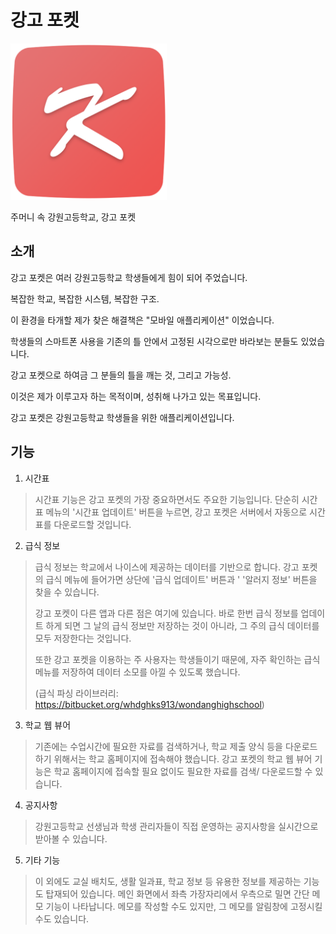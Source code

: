 # 강고 포켓

<img src="app/src/main/res/drawable-xxxhdpi/kanggo_app_icon.png" alt="App icon" width="250px">

주머니 속 강원고등학교, 강고 포켓


## 소개

강고 포켓은 여러 강원고등학교 학생들에게 힘이 되어 주었습니다.

복잡한 학교, 복잡한 시스템, 복잡한 구조.

이 환경을 타개할 제가 찾은 해결책은 "모바일 애플리케이션" 이었습니다.

학생들의 스마트폰 사용을 기존의 틀 안에서 고정된 시각으로만 바라보는 분들도 있었습니다.

강고 포켓으로 하여금 그 분들의 틀을 깨는 것, 그리고 가능성.

이것은 제가 이루고자 하는 목적이며, 성취해 나가고 있는 목표입니다.

강고 포켓은 강원고등학교 학생들을 위한 애플리케이션입니다. 


## 기능

1. 시간표
> 시간표 기능은 강고 포켓의 가장 중요하면서도 주요한 기능입니다.
> 단순히 시간표 메뉴의 '시간표 업데이트' 버튼을 누르면, 강고 포켓은 서버에서 자동으로 시간표를 다운로드할 것입니다.

2. 급식 정보
> 급식 정보는 학교에서 나이스에 제공하는 데이터를 기반으로 합니다.
> 강고 포켓의 급식 메뉴에 들어가면 상단에 '급식 업데이트' 버튼과 ' '알러지 정보' 버튼을 찾을 수 있습니다. 
>
> 강고 포켓이 다른 앱과 다른 점은 여기에 있습니다.
> 바로 한번 급식 정보를 업데이트 하게 되면 그 날의 급식 정보만 저장하는 것이 아니라, 그 주의 급식 데이터를 모두 저장한다는 것입니다.
>
> 또한 강고 포켓을 이용하는 주 사용자는 학생들이기 때문에, 자주 확인하는 급식 메뉴를 저장하여 데이터 소모를 아낄 수 있도록 했습니다.
>
> (급식 파싱 라이브러리: <https://bitbucket.org/whdghks913/wondanghighschool>)

3. 학교 웹 뷰어
> 기존에는 수업시간에 필요한 자료를 검색하거나, 학교 제출 양식 등을 다운로드하기 위해서는 학교 홈페이지에 접속해야 했습니다.
> 강고 포켓의 학교 웹 뷰어 기능은 학교 홈페이지에 접속할 필요 없이도 필요한 자료를 검색/ 다운로드할 수 있습니다.

4. 공지사항
> 강원고등학교 선생님과 학생 관리자들이 직접 운영하는 공지사항을 실시간으로 받아볼 수 있습니다.

5. 기타 기능
> 이 외에도 교실 배치도, 생활 일과표, 학교 정보 등 유용한 정보를 제공하는 기능도 탑재되어 있습니다.
> 메인 화면에서 좌측 가장자리에서 우측으로 밀면 간단 메모 기능이 나타납니다. 메모를 작성할 수도 있지만, 그 메모를 알림창에 고정시킬 수도 있습니다.



